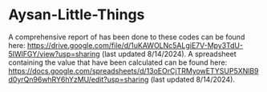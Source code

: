 # Aysan-Little-Things
A comprehensive report of has been done to these codes can be found here: https://drive.google.com/file/d/1uKAWOLNc5ALgiE7V-Mpy3TdU-5IWlFGY/view?usp=sharing (last updated 8/14/2024).
A spreadsheet containing the value that have been calculated can be found here: https://docs.google.com/spreadsheets/d/13oEOrCjTRMyowETYSUP5XNlB9d0yrQn96whRY6hYzMU/edit?usp=sharing (last updated 8/14/2024).
